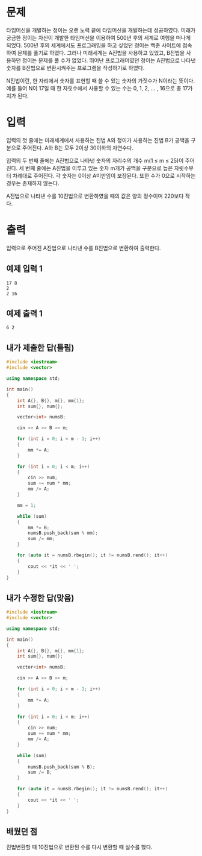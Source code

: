 문제
===========
타임머신을 개발하는 정이는 오랜 노력 끝에 타임머신을 개발하는데 성공하였다. 미래가 궁금한 정이는 자신이 개발한 타임머신을 이용하여 500년 후의 세계로 여행을 떠나게 되었다. 500년 후의 세계에서도 프로그래밍을 하고 싶었던 정이는 백준 사이트에 접속하여 문제를 풀기로 하였다. 그러나 미래세계는 A진법을 사용하고 있었고, B진법을 사용하던 정이는 문제를 풀 수가 없었다. 뛰어난 프로그래머였던 정이는 A진법으로 나타낸 숫자를 B진법으로 변환시켜주는 프로그램을 작성하기로 하였다.

N진법이란, 한 자리에서 숫자를 표현할 때 쓸 수 있는 숫자의 가짓수가 N이라는 뜻이다. 예를 들어 N이 17일 때 한 자릿수에서 사용할 수 있는 수는 0, 1, 2, ... , 16으로 총 17가지가 된다.

입력
=========
입력의 첫 줄에는 미래세계에서 사용하는 진법 A와 정이가 사용하는 진법 B가 공백을 구분으로 주어진다. A와 B는 모두 2이상 30이하의 자연수다.

입력의 두 번째 줄에는 A진법으로 나타낸 숫자의 자리수의 개수 m(1 ≤ m ≤ 25)이 주어진다. 세 번째 줄에는 A진법을 이루고 있는 숫자 m개가 공백을 구분으로 높은 자릿수부터 차례대로 주어진다. 각 숫자는 0이상 A미만임이 보장된다. 또한 수가 0으로 시작하는 경우는 존재하지 않는다.

A진법으로 나타낸 수를 10진법으로 변환하였을 때의 값은 양의 정수이며 220보다 작다.

출력
===========
입력으로 주어진 A진법으로 나타낸 수를 B진법으로 변환하여 출력한다.

예제 입력 1 
----------
```
17 8
2
2 16
```
예제 출력 1 
-----------
```
6 2
```

내가 제출한 답(틀림)
-------------
```cpp
#include <iostream>
#include <vector>

using namespace std;

int main()
{
	int A{}, B{}, m{}, mm{1};
	int sum{}, num{};

	vector<int> numsB;

	cin >> A >> B >> m;

	for (int i = 0; i < m - 1; i++)
	{
		mm *= A;
	}

	for (int i = 0; i < m; i++)
	{
		cin >> num;
		sum += num * mm;
		mm /= A;
	}

	mm = 1;

	while (sum)
	{
		mm *= B;
		numsB.push_back(sum % mm);
		sum /= mm;
	}

	for (auto it = numsB.rbegin(); it != numsB.rend(); it++)
	{
		cout << *it << ' ';
	}
}
```

내가 수정한 답(맞음)
-------------
```cpp
#include <iostream>
#include <vector>

using namespace std;

int main()
{
	int A{}, B{}, m{}, mm{1};
	int sum{}, num{};

	vector<int> numsB;

	cin >> A >> B >> m;

	for (int i = 0; i < m - 1; i++)
	{
		mm *= A;
	}

	for (int i = 0; i < m; i++)
	{
		cin >> num;
		sum += num * mm;
		mm /= A;
	}

	while (sum)
	{
		numsB.push_back(sum % B);
		sum /= B;
	}

	for (auto it = numsB.rbegin(); it != numsB.rend(); it++)
	{
		cout << *it << ' ';
	}
}
```

배웠던 점
----------
진법변환할 때 10진법으로 변환된 수를 다시 변환할 때 실수를 했다.
